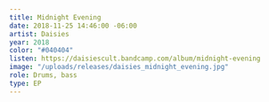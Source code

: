 ```yaml
---
title: Midnight Evening
date: 2018-11-25 14:46:00 -06:00
artist: Daisies
year: 2018
color: "#040404"
listen: https://daisiescult.bandcamp.com/album/midnight-evening
image: "/uploads/releases/daisies_midnight_evening.jpg"
role: Drums, bass
type: EP
---
```


